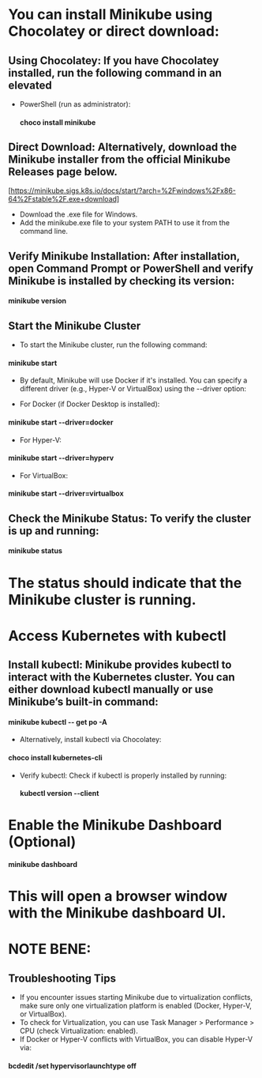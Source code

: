 # You can install Minikube using Chocolatey or direct download:

## Using Chocolatey: If you have Chocolatey installed, run the following command in an elevated
* PowerShell (run as administrator):
  
  #### choco install minikube

## Direct Download: Alternatively, download the Minikube installer from the official Minikube Releases page below.
[https://minikube.sigs.k8s.io/docs/start/?arch=%2Fwindows%2Fx86-64%2Fstable%2F.exe+download]

* Download the .exe file for Windows.
* Add the minikube.exe file to your system PATH to use it from the command line.

## Verify Minikube Installation: After installation, open Command Prompt or PowerShell and verify Minikube is installed by checking its version:

#### minikube version

## Start the Minikube Cluster
* To start the Minikube cluster, run the following command:

#### minikube start

* By default, Minikube will use Docker if it's installed. You can specify a different driver (e.g., Hyper-V or VirtualBox) using the --driver option:

* For Docker (if Docker Desktop is installed):

#### minikube start --driver=docker

* For Hyper-V:

#### minikube start --driver=hyperv

* For VirtualBox:

#### minikube start --driver=virtualbox

## Check the Minikube Status: To verify the cluster is up and running:

#### minikube status

# The status should indicate that the Minikube cluster is running.

# Access Kubernetes with kubectl

## Install kubectl: Minikube provides kubectl to interact with the Kubernetes cluster. You can either download kubectl manually or use Minikube’s built-in command:

#### minikube kubectl -- get po -A

* Alternatively, install kubectl via Chocolatey:

#### choco install kubernetes-cli

* Verify kubectl: Check if kubectl is properly installed by running:

  #### kubectl version --client

# Enable the Minikube Dashboard (Optional)

#### minikube dashboard

# This will open a browser window with the Minikube dashboard UI.

# NOTE BENE:

## Troubleshooting Tips
* If you encounter issues starting Minikube due to virtualization conflicts, make sure only one virtualization platform is enabled (Docker, Hyper-V, or VirtualBox).
* To check for Virtualization, you can use Task Manager > Performance > CPU (check Virtualization: enabled).
* If Docker or Hyper-V conflicts with VirtualBox, you can disable Hyper-V via:

#### bcdedit /set hypervisorlaunchtype off









